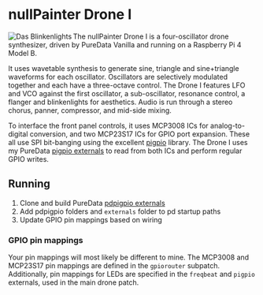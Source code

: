 # nullPainter Drone I

<img src="images/hero.jpg" title="Das Blinkenlights" align="left"></a>

The nullPainter Drone I is a four-oscillator drone synthesizer, driven by PureData Vanilla and running on a Raspberry Pi 4 Model B.

It uses wavetable synthesis to generate sine, triangle and sine+triangle waveforms for each oscillator. Oscillators are selectively modulated together and each have a three-octave control. The Drone I features LFO and VCO against the first oscillator, a sub-oscillator, resonance control, a flanger and blinkenlights for aesthetics. Audio is run through a stereo chorus, panner, compressor, and mid-side mixing. 

To interface the front panel controls, it uses MCP3008 ICs for analog-to-digital conversion, and two MCP23S17 ICs for GPIO port expansion. These all use SPI bit-banging using the excellent [pigpio](https://abyz.me.uk/rpi/pigpio/) library. The Drone I uses my PureData [pigpio externals](https://github.com/nullpainter/pdpigpio) to read from both ICs and perform regular GPIO writes.

## Running

1. Clone and build PureData [pdpigpio externals](https://github.com/nullpainter/pdpigpio)
1. Add pdpigpio folders and `externals` folder to pd startup paths
1. Update GPIO pin mappings based on wiring

### GPIO pin mappings

Your pin mappings will most likely be different to mine. The MCP3008 and MCP23S17 pin mappings are defined in the `gpiorouter` subpatch. Additionally, pin mappings for LEDs are specified in the `freqbeat` and `pigpio` externals, used in the main drone patch.
